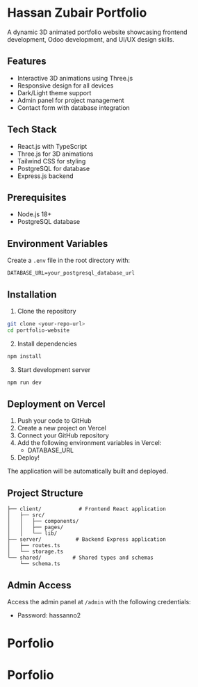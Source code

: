 # Hassan Zubair Portfolio

A dynamic 3D animated portfolio website showcasing frontend development, Odoo development, and UI/UX design skills.

## Features
- Interactive 3D animations using Three.js
- Responsive design for all devices
- Dark/Light theme support
- Admin panel for project management
- Contact form with database integration

## Tech Stack
- React.js with TypeScript
- Three.js for 3D animations
- Tailwind CSS for styling
- PostgreSQL for database
- Express.js backend

## Prerequisites
- Node.js 18+ 
- PostgreSQL database

## Environment Variables
Create a `.env` file in the root directory with:
```env
DATABASE_URL=your_postgresql_database_url
```

## Installation
1. Clone the repository
```bash
git clone <your-repo-url>
cd portfolio-website
```

2. Install dependencies
```bash
npm install
```

3. Start development server
```bash
npm run dev
```

## Deployment on Vercel

1. Push your code to GitHub
2. Create a new project on Vercel
3. Connect your GitHub repository
4. Add the following environment variables in Vercel:
   - DATABASE_URL
5. Deploy!

The application will be automatically built and deployed.

## Project Structure
```
├── client/            # Frontend React application
│   ├── src/
│   │   ├── components/
│   │   ├── pages/
│   │   └── lib/
├── server/           # Backend Express application
│   ├── routes.ts
│   └── storage.ts
└── shared/          # Shared types and schemas
    └── schema.ts
```

## Admin Access
Access the admin panel at `/admin` with the following credentials:
- Password: hassanno2
# Porfolio
# Porfolio
